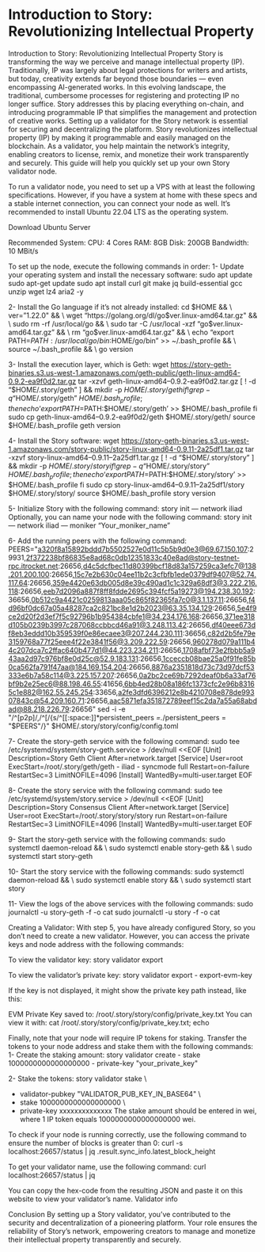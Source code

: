 # Introduction to Story: Revolutionizing Intellectual Property
Introduction to Story: Revolutionizing Intellectual Property
Story is transforming the way we perceive and manage intellectual property (IP). Traditionally, IP was largely about legal protections for writers and artists, but today, creativity extends far beyond those boundaries — even encompassing AI-generated works. In this evolving landscape, the traditional, cumbersome processes for registering and protecting IP no longer suffice. Story addresses this by placing everything on-chain, and introducing programmable IP that simplifies the management and protection of creative works. Setting up a validator for the Story network is essential for securing and decentralizing the platform. Story revolutionizes intellectual property (IP) by making it programmable and easily managed on the blockchain. As a validator, you help maintain the network’s integrity, enabling creators to license, remix, and monetize their work transparently and securely. This guide will help you quickly set up your own Story validator node.

To run a validator node, you need to set up a VPS with at least the following specifications. However, if you have a system at home with these specs and a stable internet connection, you can connect your node as well. It’s recommended to install Ubuntu 22.04 LTS as the operating system.

Download Ubuntu Server

Recommended System:
CPU: 4 Cores RAM: 8GB Disk: 200GB Bandwidth: 10 MBit/s

To set up the node, execute the following commands in order:
1- Update your operating system and install the necessary software:
sudo apt update sudo apt-get update sudo apt install curl git make jq build-essential gcc unzip wget lz4 aria2 -y

2- Install the Go language if it’s not already installed:
cd $HOME && \ ver=”1.22.0" && \ wget “https://golang.org/dl/go$ver.linux-amd64.tar.gz" && \ sudo rm -rf /usr/local/go && \ sudo tar -C /usr/local -xzf “go$ver.linux-amd64.tar.gz” && \ rm “go$ver.linux-amd64.tar.gz” && \ echo “export PATH=$PATH:/usr/local/go/bin:$HOME/go/bin” >> ~/.bash_profile && \ source ~/.bash_profile && \ go version

3- Install the execution layer, which is Geth:
wget https://story-geth-binaries.s3.us-west-1.amazonaws.com/geth-public/geth-linux-amd64-0.9.2-ea9f0d2.tar.gz tar -xzvf geth-linux-amd64–0.9.2-ea9f0d2.tar.gz [ ! -d “$HOME/.story/geth” ] && mkdir -p $HOME/.story/geth if ! grep -q “$HOME/.story/geth” $HOME/.bash_profile; then echo ‘export PATH=$PATH:$HOME/.story/geth’ >> $HOME/.bash_profile fi sudo cp geth-linux-amd64–0.9.2-ea9f0d2/geth $HOME/.story/geth/ source $HOME/.bash_profile geth version

4- Install the Story software:
wget https://story-geth-binaries.s3.us-west-1.amazonaws.com/story-public/story-linux-amd64-0.9.11-2a25df1.tar.gz tar -xzvf story-linux-amd64–0.9.11–2a25df1.tar.gz [ ! -d “$HOME/.story/story” ] && mkdir -p $HOME/.story/story if ! grep -q “$HOME/.story/story” $HOME/.bash_profile; then echo ‘export PATH=$PATH:$HOME/.story/story’ >> $HOME/.bash_profile fi sudo cp story-linux-amd64–0.9.11–2a25df1/story $HOME/.story/story/ source $HOME/.bash_profile story version

5- Initialize Story with the following command:
story init — network iliad Optionally, you can name your node with the following command: story init — network iliad — moniker “Your_moniker_name”

6- Add the running peers with the following command:
PEERS="a320f8a15892bddd7b5502527e0d11c5b5b9d0e3@69.67.150.107:29931,2f372238bf86835e8ad68c0db12351833c40e8ad@story-testnet-rpc.itrocket.net:26656,d4c5dcfbec11d80399bcf18d83a157259ca3efc7@138.201.200.100:26656,15c7e2b630c04ee11b2c3cfbfb1ede0379df9407@52.74.117.64:26656,359e4420e63db005d8e39c490ad1c1c329a68df3@3.222.216.118:26656,eeb7d2096a887f8ff8fdde2695c394fcf5a19273@194.238.30.192:36656,0b512c9a4421c0259813aaa05c865f82365fa7c0@3.1.137.11:26656,f4d96bf0dc67a05a48287ca2c821bc8e1d2b2023@63.35.134.129:26656,5e4f9ce2d20f2d3ef7f5c92796b1b954384cbfe1@34.234.176.168:26656,371ee318d105b0239b3997c287068ccbbcd46a91@3.248.113.42:26656,df40eee673df8eb3eddd10b359539f0e86ecaee3@207.244.230.111:36656,c82d2b5fe79e3159768a77f25eee4f22e3841f56@3.209.222.59:26656,960278d079a111b44c207dca7c2ffac640b477d1@44.223.234.211:26656,1708afbf73e2fbbb5a943aa2d97c976bf8e0d25c@52.9.183.131:26656,1cceccb08bae25a0f91fe85b0ca562fa791f47aa@184.169.154.204:26656,8876a2351818d73c73d97dcf53333e6b7a58c114@3.225.157.207:26656,0a2bc2ce69b7292deaf0b6a33af76bf9b2e25ec6@88.198.46.55:41656,6bb4ed28b08a186fc1373cfc2e96b83165c1e882@162.55.245.254:33656,a2fe3dfd6396212e8b4210708e878de99307843c@54.209.160.71:26656,aac5871efa351872789eef15c2da7a55a68abdad@88.218.226.79:26656" sed -i -e "/^\[p2p\]/,/^\[/{s/^[[:space:]]*persistent_peers *=.*/persistent_peers = \"$PEERS\"/}" $HOME/.story/story/config/config.toml

7- Create the story-geth service with the following command:
sudo tee /etc/systemd/system/story-geth.service > /dev/null <<EOF [Unit] Description=Story Geth Client After=network.target [Service] User=root ExecStart=/root/.story/geth/geth - iliad - syncmode full Restart=on-failure RestartSec=3 LimitNOFILE=4096 [Install] WantedBy=multi-user.target EOF

8- Create the story service with the following command:
sudo tee /etc/systemd/system/story.service > /dev/null <<EOF [Unit] Description=Story Consensus Client After=network.target [Service] User=root ExecStart=/root/.story/story/story run Restart=on-failure RestartSec=3 LimitNOFILE=4096 [Install] WantedBy=multi-user.target EOF

9- Start the story-geth service with the following commands:
sudo systemctl daemon-reload && \ sudo systemctl enable story-geth && \ sudo systemctl start story-geth

10- Start the story service with the following commands:
sudo systemctl daemon-reload && \ sudo systemctl enable story && \ sudo systemctl start story

11- View the logs of the above services with the following commands:
sudo journalctl -u story-geth -f -o cat sudo journalctl -u story -f -o cat

Creating a Validator:
With step 5, you have already configured Story, so you don’t need to create a new validator. However, you can access the private keys and node address with the following commands:

To view the validator key:
story validator export

To view the validator’s private key:
story validator export - export-evm-key

If the key is not displayed, it might show the private key path instead, like this:

EVM Private Key saved to: /root/.story/story/config/private_key.txt
You can view it with:
cat /root/.story/story/config/private_key.txt; echo

Finally, note that your node will require IP tokens for staking. Transfer the tokens to your node address and stake them with the following commands:
1- Create the staking amount:
story validator create - stake 1000000000000000000 - private-key "your_private_key"

2- Stake the tokens:
story validator stake \
- validator-pubkey "VALIDATOR_PUB_KEY_IN_BASE64" \
- stake 1000000000000000000 \
- private-key xxxxxxxxxxxxxx 
The stake amount should be entered in wei, where 1 IP token equals 1000000000000000000 wei.

To check if your node is running correctly, use the following command to ensure the number of blocks is greater than 0:
curl -s localhost:26657/status | jq .result.sync_info.latest_block_height

To get your validator name, use the following command:
curl localhost:26657/status | jq

You can copy the hex-code from the resulting JSON and paste it on this website to view your validator’s name. Validator info

Conclusion
By setting up a Story validator, you’ve contributed to the security and decentralization of a pioneering platform. Your role ensures the reliability of Story’s network, empowering creators to manage and monetize their intellectual property transparently and securely.

